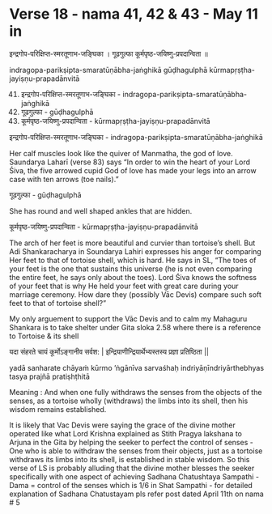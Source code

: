 # Verse 18 - nama 41, 42 & 43 - May 11 in

इन्द्रगोप-परिक्षिप्त-स्मरतूणाभ-जङ्घिका ।
गूढगुल्फा कूर्मपृष्ठ-जयिष्णु-प्रपदान्विता ॥

indragopa-parikṣipta-smaratūṇābha-jaṅghikā 
gūḍhagulphā kūrmapṛṣṭha-jayiṣṇu-prapadānvitā

41. इन्द्रगोप-परिक्षिप्त-स्मरतूणाभ-जङ्घिका  -  indragopa-parikṣipta-smaratūṇābha-jaṅghikā 
42. गूढगुल्फा  - gūḍhagulphā 
43. कूर्मपृष्ठ-जयिष्णु-प्रपदान्विता - kūrmapṛṣṭha-jayiṣṇu-prapadānvitā

इन्द्रगोप-परिक्षिप्त-स्मरतूणाभ-जङ्घिका  -  indragopa-parikṣipta-smaratūṇābha-jaṅghikā

Her calf muscles look like the quiver of Manmatha, the god of love. Saundarya Laharī (verse 83) says “In order to win the heart of your Lord Śiva, the five arrowed cupid God of love has made your legs into an arrow case with ten arrows (toe nails).”

गूढगुल्फा  - gūḍhagulphā

She has round and well shaped ankles that are hidden.

कूर्मपृष्ठ-जयिष्णु-प्रपदान्विता - kūrmapṛṣṭha-jayiṣṇu-prapadānvitā

The arch of her feet is more beautiful and curvier than tortoise’s shell. But Adi Shankaracharya in Soundarya Lahiri expresses his anger for comparing Her feet to that of tortoise shell, which is hard. He says in SL,  “The toes of your feet is the one that sustains this universe (he is not even comparing the entire feet, he says only about the toes). Lord Śiva knows the softness of your feet that is why He held your feet with great care during your marriage ceremony. How dare they (possibly Vāc Devis) compare such soft feet to that of tortoise shell?” 

My only arguement to support the Vāc Devis and to calm my Mahaguru Shankara is to take shelter under Gita sloka 2.58 where there is a reference to Tortoise & its shell 

यदा संहरते चायं कूर्मोऽङ्गानीव सर्वश: |
इन्द्रियाणीन्द्रियार्थेभ्यस्तस्य प्रज्ञा प्रतिष्ठिता ||

yadā sanharate chāyaṁ kūrmo ’ṅgānīva sarvaśhaḥ
indriyāṇīndriyārthebhyas tasya prajñā pratiṣhṭhitā

Meaning : And when one fully withdraws the senses from the objects of the senses, as a tortoise wholly (withdraws) the limbs into its shell, then his wisdom remains established.

It is likely that Vac Devis were saying the grace of the divine mother operated like what Lord Krishna explained as Stith Pragya lakshana to Arjuna in the Gita by helping the seeker to perfect the control of senses - One who is able to withdraw the senses from their objects, just as a tortoise withdraws its limbs into its shell, is established in stable wisdom.  So this verse of LS is probably alluding that the divine mother blesses the seeker specifically with one aspect of achieving Sadhana Chatushtaya Sampathi - Dama = control of the senses which is 1/6 in Shat Sampathi - for detailed explanation of Sadhana Chatustayam pls refer post dated April 11th on nama # 5
